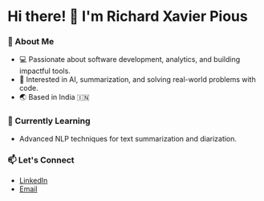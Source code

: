 # Hi there! 👋 I'm Richard Xavier Pious  

### 🚀 About Me  
- 💻 Passionate about software development, analytics, and building impactful tools.
- 🧠 Interested in AI, summarization, and solving real-world problems with code. 
- 🌏 Based in India 🇮🇳  
  

### 🌱 Currently Learning  
- Advanced NLP techniques for text summarization and diarization.

### 📫 Let's Connect  
- [LinkedIn](www.linkedin.com/in/richard-pious-a6226b31a)  
- [Email](richardpiou369@gmail.com)  

